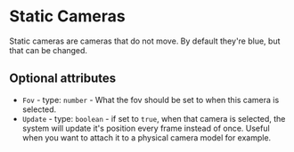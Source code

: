 # Static Cameras

Static cameras are cameras that do not move. By default they're blue, but that can be changed.

## Optional attributes

-   `Fov` - type: `number` - What the fov should be set to when this camera is selected.
-   `Update` - type: `boolean` - if set to `true`, when that camera is selected, the system will update it's position every frame instead of once. Useful when you want to attach it to a physical camera model for example.
